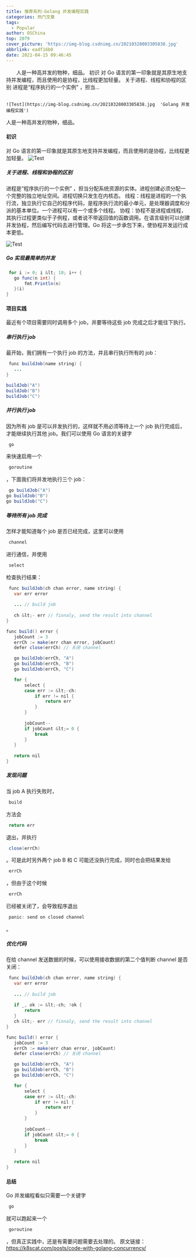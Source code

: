 ```yaml
---
title: 推荐系列-Golang 并发编程实践
categories: 热门文章
tags:
  - Popular
author: OSChina
top: 2079
cover_picture: 'https://img-blog.csdnimg.cn/20210328003305838.jpg'
abbrlink: eadf16b0
date: 2021-04-15 09:46:45
---
```


&emsp;&emsp;人是一种高并发的物种，细品。 初识 对 Go 语言的第一印象就是其原生地支持并发编程，而且使用的是协程，比线程更加轻量。 关于进程、线程和协程的区别 进程是“程序执行的一个实例” ，担当...
<!-- more -->

                                                                                                                                                                                        ![Test](https://img-blog.csdnimg.cn/20210328003305838.jpg  'Golang 并发编程实践') 
人是一种高并发的物种，细品。 
#### 初识 
对 Go 语言的第一印象就是其原生地支持并发编程，而且使用的是协程，比线程更加轻量。 
![Test](https://img-blog.csdnimg.cn/20210328003305838.jpg  'Golang 并发编程实践') 
##### 关于进程、线程和协程的区别 
 
 进程是“程序执行的一个实例” ，担当分配系统资源的实体。进程创建必须分配一个完整的独立地址空间。进程切换只发生在内核态。 
 线程：线程是进程的一个执行流，独立执行它自己的程序代码，是程序执行流的最小单元，是处理器调度和分派的基本单位。一个进程可以有一个或多个线程。 
 协程：协程不是进程或线程，其执行过程更类似于子例程，或者说不带返回值的函数调用。在语言级别可以创建并发协程，然后编写代码去进行管理。Go 将这一步承包下来，使协程并发运行成本更低。 
 
![Test](https://img-blog.csdnimg.cn/20210328003305838.jpg  'Golang 并发编程实践') 
##### Go 实现最简单的并发 
 
 ```java 
  for i := 0; i &lt; 10; i++ {
    go func(n int) {
        fmt.Println(n)
    }(i)
}

  ``` 
  
#### 项目实践 
最近有个项目需要同时调用多个 job，并要等待这些 job 完成之后才能往下执行。 
##### 串行执行 job 
最开始，我们拥有一个执行 job 的方法，并且串行执行所有的 job： 
 
 ```java 
  func buildJob(name string) {
    ...
}

buildJob("A")
buildJob("B")
buildJob("C")

  ``` 
  
##### 并行执行 job 
因为所有 job 是可以并发执行的，这样就不用必须等待上一个 job 执行完成后，才能继续执行其他 job。我们可以使用 Go 语言的关键字  
 ```java 
  go
  ``` 
  来快速启用一个  
 ```java 
  goroutine
  ``` 
 ，下面我们将并发地执行三个 job： 
 
 ```java 
  go buildJob("A")
go buildJob("B")
go buildJob("C")

  ``` 
  
##### 等待所有 job 完成 
怎样才能知道每个 job 是否已经完成，这里可以使用  
 ```java 
  channel
  ``` 
  进行通信，并使用  
 ```java 
  select
  ``` 
  检查执行结果： 
 
 ```java 
  func buildJob(ch chan error, name string) {
    var err error
    
    ... // build job
    
    ch &lt;- err // finnaly, send the result into channel
}

func build() error {
    jobCount := 3
    errCh := make(err chan error, jobCount)
    defer close(errCh) // 关闭 channel

    go buildJob(errCh, "A")
    go buildJob(errCh, "B")
    go buildJob(errCh, "C")

    for {
        select {
        case err := &lt;-ch:
            if err != nil {
                return err
            }
        }
        
        jobCount--
        if jobCount &lt;= 0 {
            break
        }
    }
    
    return nil
}

  ``` 
  
##### 发现问题 
当 job A 执行失败时， 
 ```java 
  build
  ``` 
  方法会  
 ```java 
  return err
  ``` 
  退出，并执行  
 ```java 
  close(errCh)
  ``` 
 。可是此时另外两个 job B 和 C 可能还没执行完成，同时也会把结果发给  
 ```java 
  errCh
  ``` 
 ，但由于这个时候  
 ```java 
  errCh
  ``` 
  已经被关闭了，会导致程序退出  
 ```java 
  panic: send on closed channel
  ``` 
 。 
##### 优化代码 
在给 channel 发送数据的时候，可以使用接收数据的第二个值判断 channel 是否关闭： 
 
 ```java 
  func buildJob(ch chan error, name string) {
    var err error
    
    ... // build job
    
    if _, ok := &lt;-ch; !ok {
        return
    }
    ch &lt;- err // finnaly, send the result into channel
}

func build() error {
    jobCount := 3
    errCh := make(err chan error, jobCount)
    defer close(errCh) // 关闭 channel

    go buildJob(errCh, "A")
    go buildJob(errCh, "B")
    go buildJob(errCh, "C")

    for {
        select {
        case err := &lt;-ch:
            if err != nil {
                return err
            }
        }
        
        jobCount--
        if jobCount &lt;= 0 {
            break
        }
    }
    
    return nil
}

  ``` 
  
#### 总结 
Go 并发编程看似只需要一个关键字  
 ```java 
  go
  ``` 
  就可以跑起来一个  
 ```java 
  goroutine
  ``` 
 ，但真正实践中，还是有需要问题需要去处理的。 
原文链接：https://k8scat.com/posts/code-with-golang-concurrency/
                                        